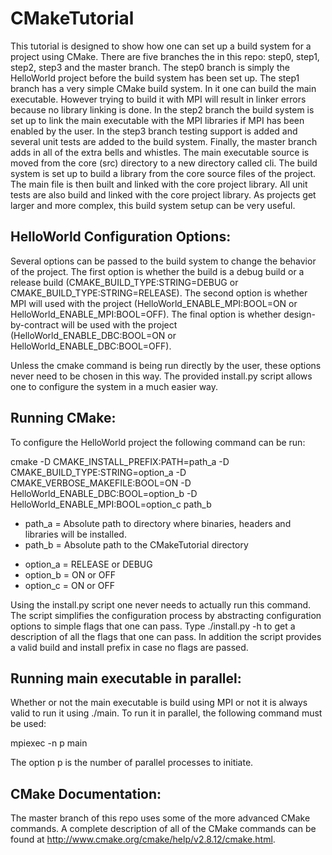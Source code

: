 CMakeTutorial 
=============

This tutorial is designed to show how one can set up a build system for a
project using CMake. There are five branches the in this repo: step0, step1,
step2, step3 and the master branch. The step0 branch is simply the HelloWorld
project before the build system has been set up. The step1 branch has a very
simple CMake build system. In it one can build the main executable. However
trying to build it with MPI will result in linker errors because no library
linking is done. In the step2 branch the build system is set up to link the
main executable with the MPI libraries if MPI has been enabled by the user. 
In the step3 branch testing support is added and several unit tests are added
to the build system. Finally, the master branch adds in all of the extra bells
and whistles. The main executable source is moved from the core (src) 
directory to a new directory called cli. The build system is set up to build
a library from the core source files of the project. The main file is then
built and linked with the core project library. All unit tests are also build
and linked with the core project library. As projects get larger and more
complex, this build system setup can be very useful.

HelloWorld Configuration Options:
-----------

Several options can be passed to the build system to change the behavior of the
project. The first option is whether the build is a debug build or a release 
build (CMAKE_BUILD_TYPE:STRING=DEBUG or CMAKE_BUILD_TYPE:STRING=RELEASE).
The second option is whether MPI will used with the project 
(HelloWorld_ENABLE_MPI:BOOL=ON or HelloWorld_ENABLE_MPI:BOOL=OFF). The final
option is whether design-by-contract will be used with the project
(HelloWorld_ENABLE_DBC:BOOL=ON or HelloWorld_ENABLE_DBC:BOOL=OFF). 

Unless the cmake command is being run directly by the user, these options 
never need to be chosen in this way. The provided install.py script allows
one to configure the system in a much easier way. 

Running CMake:
-------------

To configure the HelloWorld project the following command can be run:

cmake -D CMAKE_INSTALL_PREFIX:PATH=path_a -D CMAKE_BUILD_TYPE:STRING=option_a -D CMAKE_VERBOSE_MAKEFILE:BOOL=ON -D HelloWorld_ENABLE_DBC:BOOL=option_b -D HelloWorld_ENABLE_MPI:BOOL=option_c path_b

<ul>
 <li> path_a = Absolute path to directory where binaries, headers and 
               libraries will be installed.
 <li> path_b = Absolute path to the CMakeTutorial directory
</ul>

<ul>
 <li> option_a = RELEASE or DEBUG
 <li> option_b = ON or OFF
 <li> option_c = ON or OFF
</ul>

Using the install.py script one never needs to actually run this command. The 
script simplifies the configuration process by abstracting configuration 
options to simple flags that one can pass. Type ./install.py -h to get a 
description of all the flags that one can pass. In addition the script provides
a valid build and install prefix in case no flags are passed. 

Running main executable in parallel:
---------

Whether or not the main executable is build using MPI or not it is always
valid to run it using ./main. To run it in parallel, the following command
must be used:

mpiexec -n p main

The option p is the number of parallel processes to initiate.

CMake Documentation:
---------

The master branch of this repo uses some of the more advanced CMake commands.
A complete description of all of the CMake commands can be found at http://www.cmake.org/cmake/help/v2.8.12/cmake.html. 

